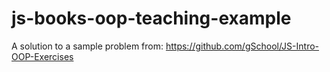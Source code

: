 # js-books-oop-teaching-example
A solution to a sample problem from: https://github.com/gSchool/JS-Intro-OOP-Exercises
